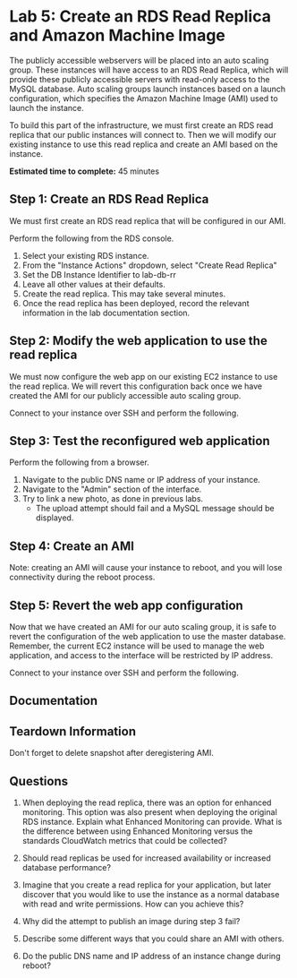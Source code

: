 # Lab 5: Create an RDS Read Replica and Amazon Machine Image

The publicly accessible webservers will be placed into an auto scaling group. These instances will have access to an RDS Read Replica, which will provide these publicly accessible servers with read-only access to the MySQL database. Auto scaling groups launch instances based on a launch configuration, which specifies the Amazon Machine Image (AMI) used to launch the instance.

To build this part of the infrastructure, we must first create an RDS read replica that our public instances will connect to. Then we will modify our existing instance to use this read replica and create an AMI based on the instance.

**Estimated time to complete:** 45 minutes

## Step 1: Create an RDS Read Replica

We must first create an RDS read replica that will be configured in our AMI.

Perform the following from the RDS console.

1. Select your existing RDS instance.
2. From the "Instance Actions" dropdown, select "Create Read Replica"
3. Set the DB Instance Identifier to lab-db-rr
4. Leave all other values at their defaults.
5. Create the read replica. This may take several minutes.
6. Once the read replica has been deployed, record the relevant information in the lab documentation section.

## Step 2: Modify the web application to use the read replica

We must now configure the web app on our existing EC2 instance to use the read replica. We will revert this configuration back once we have created the AMI for our publicly accessible auto scaling group.

Connect to your instance over SSH and perform the following.

## Step 3: Test the reconfigured web application

Perform the following from a browser.

1. Navigate to the public DNS name or IP address of your instance.
2. Navigate to the "Admin" section of the interface.
3. Try to link a new photo, as done in previous labs.
    * The upload attempt should fail and a MySQL message should be displayed.

## Step 4: Create an AMI

Note: creating an AMI will cause your instance to reboot, and you will lose connectivity during the reboot process.

## Step 5: Revert the web app configuration

Now that we have created an AMI for our auto scaling group, it is safe to revert the configuration of the web application to use the master database. Remember, the current EC2 instance will be used to manage the web application, and access to the interface will be restricted by IP address.

Connect to your instance over SSH and perform the following.

## Documentation

## Teardown Information

Don't forget to delete snapshot after deregistering AMI.

## Questions

1. When deploying the read replica, there was an option for enhanced monitoring. This option was also present when deploying the original RDS instance. Explain what Enhanced Monitoring can provide. What is the difference between using Enhanced Monitoring versus the standards CloudWatch metrics that could be collected?

2. Should read replicas be used for increased availability or increased database performance?

3. Imagine that you create a read replica for your application, but later discover that you would like to use the instance as a normal database with read and write permissions. How can you achieve this?

4. Why did the attempt to publish an image during step 3 fail?

5. Describe some different ways that you could share an AMI with others.

6. Do the public DNS name and IP address of an instance change during reboot?
